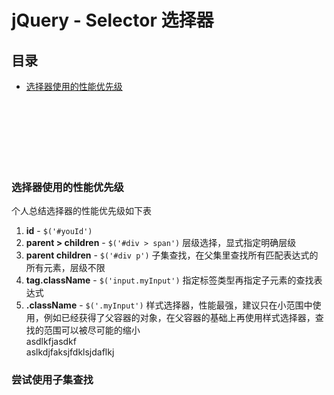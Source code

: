 # jQuery - Selector 选择器

## 目录

- [选择器使用的性能优先级](#选择器使用的性能优先级)



<br><br><br><br><br><br>

### 选择器使用的性能优先级

个人总结选择器的性能优先级如下表

1. **id** - `$('#youId')`
1. **parent > children** - `$('#div > span')` 层级选择，显式指定明确层级
1. **parent children** - `$('#div p')` 子集查找，在父集里查找所有匹配表达式的所有元素，层级不限
1. **tag.className** - `$('input.myInput')` 指定标签类型再指定子元素的查找表达式
1. **.className** - `$('.myInput')` 样式选择器，性能最强，建议只在小范围中使用，例如已经获得了父容器的对象，在父容器的基础上再使用样式选择器，查找的范围可以被尽可能的缩小  
  asdlkfjasdkf  
  aslkdjfaksjfdklsjdaflkj



### 尝试使用子集查找

